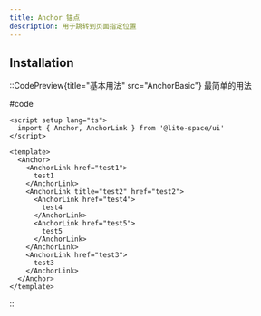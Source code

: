 ```yaml
---
title: Anchor 锚点
description: 用于跳转到页面指定位置
---
```


## Installation

::CodePreview{title="基本用法" src="AnchorBasic"}
最简单的用法

#code
```vue
<script setup lang="ts">
  import { Anchor, AnchorLink } from '@lite-space/ui'
</script>

<template>
  <Anchor>
    <AnchorLink href="test1">
      test1
    </AnchorLink>
    <AnchorLink title="test2" href="test2">
      <AnchorLink href="test4">
        test4
      </AnchorLink>
      <AnchorLink href="test5">
        test5
      </AnchorLink>
    </AnchorLink>
    <AnchorLink href="test3">
      test3
    </AnchorLink>
  </Anchor>
</template>
```
::
